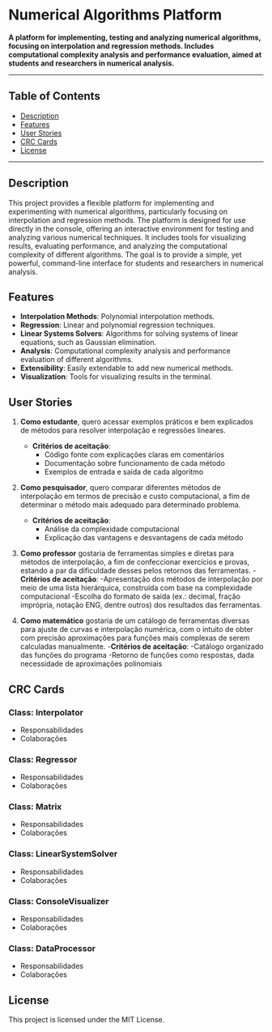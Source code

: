 # Numerical Algorithms Platform
**A platform for implementing, testing and analyzing numerical algorithms, focusing on interpolation and regression methods. Includes computational complexity analysis and performance evaluation, aimed at students and researchers in numerical analysis.**

---

## Table of Contents

- [Description](#description)
- [Features](#features)
- [User Stories](#user-stories)
- [CRC Cards](#crc-cards)
- [License](#license)

---

## Description

This project provides a flexible platform for implementing and experimenting with numerical algorithms, particularly focusing on interpolation and regression methods. The platform is designed for use directly in the console, offering an interactive environment for testing and analyzing various numerical techniques. It includes tools for visualizing results, evaluating performance, and analyzing the computational complexity of different algorithms. The goal is to provide a simple, yet powerful, command-line interface for students and researchers in numerical analysis.

## Features
- **Interpolation Methods**: Polynomial interpolation methods.
- **Regression**: Linear and polynomial regression techniques.
- **Linear Systems Solvers**: Algorithms for solving systems of linear equations, such as Gaussian elimination.
- **Analysis**: Computational complexity analysis and performance evaluation of different algorithms.
- **Extensibility**: Easily extendable to add new numerical methods.
- **Visualization**: Tools for visualizing results in the terminal.

## User Stories

1. **Como estudante**, quero acessar exemplos práticos e bem explicados de métodos para resolver interpolação e regressões lineares.
   - **Critérios de aceitação**:
      - Código fonte com explicações claras em comentários
      - Documentação sobre funcionamento de cada método
      - Exemplos de entrada e saída de cada algoritmo
        
2. **Como pesquisador**, quero comparar diferentes métodos de interpolação em termos de precisão e custo computacional, a fim de determinar o método mais adequado para determinado problema.
   - **Critérios de aceitação**:
     - Análise da complexidade computacional
     - Explicação das vantagens e desvantagens de cada método

3. **Como professor** gostaria de ferramentas simples e diretas para métodos de interpolação, a fim de confeccionar exercícios e provas, estando a par da dificuldade desses pelos retornos das ferramentas.
   -**Critérios de aceitação**:
   -Apresentação dos métodos de interpolação por meio de uma lista hierárquica, construída com base na complexidade computacional
   -Escolha do formato de saída (ex.: decimal, fração imprópria, notação ENG, dentre outros) dos resultados das ferramentas.

4. **Como matemático** gostaria de um catálogo de ferramentas diversas para ajuste de curvas e interpolação numérica, com o intuito de obter com precisão aproximações para funções mais complexas de serem calculadas manualmente.
   -**Critérios de aceitação**:
   -Catálogo organizado das funções do programa
   -Retorno de funções como respostas, dada necessidade de aproximações polinomiais


## CRC Cards

### Class: Interpolator
- Responsabilidades
- Colaborações

### Class: Regressor 
- Responsabilidades
- Colaborações

### Class: Matrix
- Responsabilidades
- Colaborações

### Class: LinearSystemSolver
- Responsabilidades
- Colaborações

### Class: ConsoleVisualizer
- Responsabilidades
- Colaborações

### Class: DataProcessor
- Responsabilidades
- Colaborações

## License 
This project is licensed under the MIT License.

   

